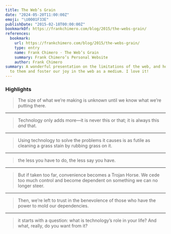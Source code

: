 ```yaml
---
title: The Web’s Grain
date: "2024-05-20T11:00:00Z"
emoji: "\U0001F33E"
publishDate: "2015-02-18T00:00:00Z"
bookmarkOf: https://frankchimero.com/blog/2015/the-webs-grain/
references:
  bookmark:
    url: https://frankchimero.com/blog/2015/the-webs-grain/
    type: entry
    name: Frank Chimero · The Web’s Grain
    summary: Frank Chimero’s Personal Website
    author: Frank Chimero
summary: A wonderful presentation on the limitations of the web, and how to adapt
  to them and foster our joy in the web as a medium. I love it!
---
```



### Highlights

> The size of what we’re making is unknown until we know what we’re putting there.

---

> Technology only adds more—it is never this or that; it is always this _and_ that.

---

> Using technology to solve the problems it causes is as futile as cleaning a grass stain by rubbing grass on it.

---

> the less you have to do, the less say you have.

---

> But if taken too far, convenience becomes a Trojan Horse. We cede too much control and become dependent on something we can no longer steer.

---

> Then, we’re left to trust in the benevolence of those who have the power to mold our dependencies.

---

> it starts with a question: what is technology’s role in your life? And what, really, do you want from it?

